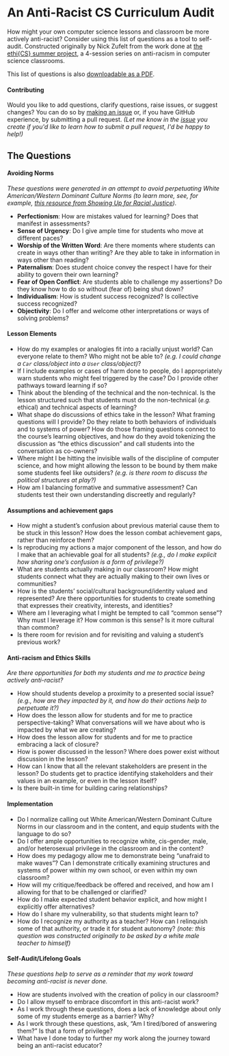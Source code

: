 # An Anti-Racist CS Curriculum Audit

How might your own computer science lessons and classroom be more actively anti-racist? Consider using this list of questions as a tool to self-audit. Constructed originally by Nick Zufelt from the work done at [the ethi{CS} summer project](https://tanginstitute.andover.edu/blog/2020/the-ethics-summer-project-1), a 4-session series on anti-racism in computer science classrooms.

This list of questions is also [downloadable as a PDF](https://github.com/nzufelt/anti-racist-curriculum-audit/raw/master/anti-racist-curriculum-audit.pdf).

#### Contributing

Would you like to add questions, clarify questions, raise issues, or suggest changes? You can do so by [making an issue](https://github.com/nzufelt/anti-racist-curriculum-audit/issues) or, if you have GitHub experience, by submitting a pull request. _(Let me know in the [issue](https://github.com/nzufelt/anti-racist-curriculum-audit/issues) you create if you'd like to learn how to submit a pull request, I'd be happy to help!)_

## The Questions

#### Avoiding Norms
_These questions were generated in an attempt to avoid perpetuating White American/Western Dominant Culture Norms (to learn more, see, for example, [this resource from Showing Up for Racial Justice](https://www.showingupforracialjustice.org/white-supremacy-culture-characteristics.html))._

* **Perfectionism**: How are mistakes valued for learning? Does that manifest in assessments?
* **Sense of Urgency**: Do I give ample time for students who move at different paces? 
* **Worship of the Written Word**: Are there moments where students can create in ways other than writing? Are they able to take in information in ways other than reading?
* **Paternalism**: Does student choice convey the respect I have for their ability to govern their own learning?
* **Fear of Open Conflict**: Are students able to challenge my assertions? Do they know how to do so without (fear of) being shut down?
* **Individualism**: How is student success recognized? Is collective success recognized? 
* **Objectivity**: Do I offer and welcome other interpretations or ways of solving problems?

#### Lesson Elements
* How do my examples or analogies fit into a racially unjust world? Can everyone relate to them? Who might not be able to? _(e.g. I could change a `Car` class/object into a `User` class/object)_?
* If I include examples or cases of harm done to people, do I appropriately warn students who might feel triggered by the case? Do I provide other pathways toward learning if so?
* Think about the blending of the technical and the non-technical. Is the lesson structured such that students must do the non-technical (_e.g._ ethical) and technical aspects of learning?
* What shape do discussions of ethics take in the lesson? What framing questions will I provide? Do they relate to both behaviors of individuals and to systems of power? How do those framing questions connect to the course’s learning objectives, and how do they avoid tokenizing the discussion as “the ethics discussion” and call students into the conversation as co-owners?
* Where might I be hitting the invisible walls of the discipline of computer science, and how might allowing the lesson to be bound by them make some students feel like outsiders? _(e.g. is there room to discuss the political structures at play?)_
* How am I balancing formative and summative assessment? Can students test their own understanding discreetly and regularly?

#### Assumptions and achievement gaps
* How might a student’s confusion about previous material cause them to be stuck in this lesson? How does the lesson combat achievement gaps, rather than reinforce them? 
* Is reproducing my actions a major component of the lesson, and how do I make that an achievable goal for all students? _(e.g., do I make explicit how sharing one’s confusion is a form of privilege?)_
* What are students actually making in our classroom? How might students connect what they are actually making to their own lives or communities?
* How is the students’ social/cultural background/identity valued and represented? Are there opportunities for students to create something that expresses their creativity, interests, and identities?
* Where am I leveraging what I might be tempted to call “common sense”? Why must I leverage it? How common is this sense? Is it more cultural than common?
* Is there room for revision and for revisiting and valuing a student’s previous work?

#### Anti-racism and Ethics Skills
_Are there opportunities for both my students and me to practice being actively anti-racist?_

* How should students develop a proximity to a presented social issue? _(e.g., how are they impacted by it, and how do their actions help to perpetuate it?)_
* How does the lesson allow for students and for me to practice perspective-taking? What conversations will we have about who is impacted by what we are creating?
* How does the lesson allow for students and for me to practice embracing a lack of closure?
* How is power discussed in the lesson? Where does power exist without discussion in the lesson?
* How can I know that all the relevant stakeholders are present in the lesson? Do students get to practice identifying stakeholders and their values in an example, or even in the lesson itself?
* Is there built-in time for building caring relationships?

#### Implementation
* Do I normalize calling out White American/Western Dominant Culture Norms in our classroom and in the content, and equip students with the language to do so?
* Do I offer ample opportunities to recognize white, cis-gender, male, and/or heterosexual privilege in the classroom and in the content?
* How does my pedagogy allow me to demonstrate being “unafraid to make waves”? Can I demonstrate critically examining structures and systems of power within my own school, or even within my own classroom?
* How will my critique/feedback be offered and received, and how am I allowing for that to be challenged or clarified?
* How do I make expected student behavior explicit, and how might I explicitly offer alternatives?
* How do I share my vulnerability, so that students might learn to?
* How do I recognize my authority as a teacher? How can I relinquish some of that authority, or trade it for student autonomy? _(note: this question was constructed originally to be asked by a white male teacher to himself)_

#### Self-Audit/Lifelong Goals
_These questions help to serve as a reminder that my work toward becoming anti-racist is never done._

* How are students involved with the creation of policy in our classroom?
* Do I allow myself to embrace discomfort in this anti-racist work? 
* As I work through these questions, does a lack of knowledge about only some of my students emerge as a barrier? Why?
* As I work through these questions, ask, “Am I tired/bored of answering them?” Is that a form of privilege?
* What have I done today to further my work along the journey toward being an anti-racist educator?